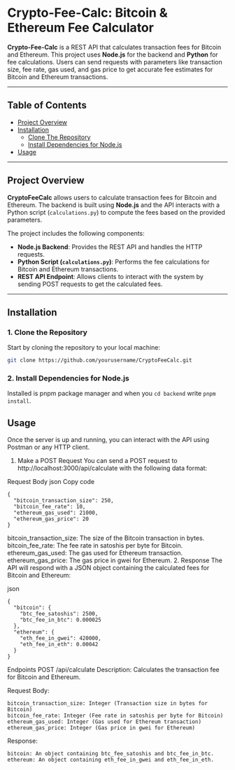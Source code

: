 # **Crypto-Fee-Calc: Bitcoin & Ethereum Fee Calculator**

**Crypto-Fee-Calc** is a REST API that calculates transaction fees for Bitcoin and Ethereum. This project uses **Node.js** for the backend and **Python** for fee calculations. Users can send requests with parameters like transaction size, fee rate, gas used, and gas price to get accurate fee estimates for Bitcoin and Ethereum transactions.

---

## **Table of Contents**

- [Project Overview](#project-overview)
- [Installation](#installation)
  - [Clone The Repository](#1-clone-the-repository)  
  - [Install Dependencies for Node.js](#2-install-dependencies-for-nodejs)
- [Usage](#usage)

---

## **Project Overview**

**CryptoFeeCalc** allows users to calculate transaction fees for Bitcoin and Ethereum. The backend is built using **Node.js** and the API interacts with a Python script (`calculations.py`) to compute the fees based on the provided parameters.

The project includes the following components:

- **Node.js Backend**: Provides the REST API and handles the HTTP requests.
- **Python Script (`calculations.py`)**: Performs the fee calculations for Bitcoin and Ethereum transactions.
- **REST API Endpoint**: Allows clients to interact with the system by sending POST requests to get the calculated fees.

---

## **Installation**

### **1. Clone the Repository**

Start by cloning the repository to your local machine:

```bash
git clone https://github.com/yourusername/CryptoFeeCalc.git

```
### **2. Install Dependencies for Node.js**

Installed is pnpm package manager and when you `cd backend` write `pnpm install`.

## **Usage**
Once the server is up and running, you can interact with the API using Postman or any HTTP client.

1. Make a POST Request
You can send a POST request to http://localhost:3000/api/calculate with the following data format:

Request Body
json
Copy code
```
{
  "bitcoin_transaction_size": 250,
  "bitcoin_fee_rate": 10,
  "ethereum_gas_used": 21000,
  "ethereum_gas_price": 20
}
```
bitcoin_transaction_size: The size of the Bitcoin transaction in bytes.
bitcoin_fee_rate: The fee rate in satoshis per byte for Bitcoin.
ethereum_gas_used: The gas used for Ethereum transaction.
ethereum_gas_price: The gas price in gwei for Ethereum.
2. Response
The API will respond with a JSON object containing the calculated fees for Bitcoin and Ethereum:

json
```
{
  "bitcoin": {
    "btc_fee_satoshis": 2500,
    "btc_fee_in_btc": 0.000025
  },
  "ethereum": {
    "eth_fee_in_gwei": 420000,
    "eth_fee_in_eth": 0.00042
  }
}
```
Endpoints
POST /api/calculate
Description: Calculates the transaction fee for Bitcoin and Ethereum.

Request Body:
```
bitcoin_transaction_size: Integer (Transaction size in bytes for Bitcoin)
bitcoin_fee_rate: Integer (Fee rate in satoshis per byte for Bitcoin)
ethereum_gas_used: Integer (Gas used for Ethereum transaction)
ethereum_gas_price: Integer (Gas price in gwei for Ethereum)
```
Response:
```
bitcoin: An object containing btc_fee_satoshis and btc_fee_in_btc.
ethereum: An object containing eth_fee_in_gwei and eth_fee_in_eth.
```